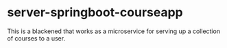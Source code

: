# server-springboot-courseapp
This is a blackened that works as a microservice for serving up a collection of courses to a user.
